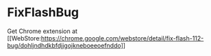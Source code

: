 FixFlashBug
===========
Get Chrome extension at [[WebStore:https://chrome.google.com/webstore/detail/fix-flash-112-bug/dohljndhdkbfdjjgojkneboeeoefnddo]]

